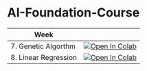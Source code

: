 # AI-Foundation-Course
| Week|| 
| -------------------------------------------- | -------------------------------------------- | 
| 7. Genetic Algorthm|	<a href="https://colab.research.google.com/drive/1Q536yafbAtF3uZ2-PMVNcdVjkcO9Pcx3?usp=sharing"><img class="notebook-badge-image" src="https://colab.research.google.com/assets/colab-badge.svg" alt="Open In Colab"></a>
| 8. Linear Regression|	<a href="https://colab.research.google.com/drive/1KpB1iJIfQ_AKFXWx8Xr_Z91AG9dtWQG3?usp=sharing"><img class="notebook-badge-image" src="https://colab.research.google.com/assets/colab-badge.svg" alt="Open In Colab"></a>|
